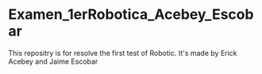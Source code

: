 # Examen_1erRobotica_Acebey_Escobar
This repositry is for resolve the first test of Robotic. It's made by Erick Acebey and Jaime Escobar
